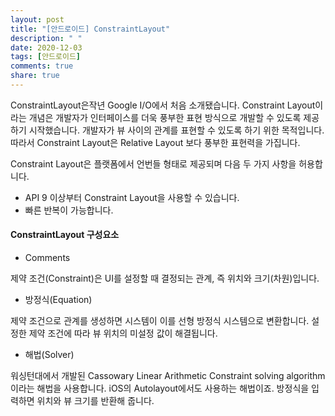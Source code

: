 ```yaml
---
layout: post
title: "[안드로이드] ConstraintLayout"
description: " "
date: 2020-12-03
tags: [안드로이드]
comments: true
share: true
---
```



ConstraintLayout은작년 Google I/O에서 처음 소개됐습니다. Constraint Layout이라는 개념은 개발자가 인터페이스를 더욱 풍부한 표현 방식으로 개발할 수 있도록 제공하기 시작했습니다. 개발자가 뷰 사이의 관계를 표현할 수 있도록 하기 위한 목적입니다. 따라서 Constraint Layout은 Relative Layout 보다 풍부한 표현력을 가집니다.

Constraint Layout은 플랫폼에서 언번들 형태로 제공되며 다음 두 가지 사항을 허용합니다.

* API 9 이상부터 Constraint Layout을 사용할 수 있습니다.
* 빠른 반복이 가능합니다.

#### ConstraintLayout 구성요소
 
* Comments 

제약 조건(Constraint)은 UI를 설정할 때 결정되는 관계, 즉 위치와 크기(차원)입니다.

* 방정식(Equation)

제약 조건으로 관계를 생성하면 시스템이 이를 선형 방정식 시스템으로 변환합니다. 설정한 제약 조건에 따라 뷰 위치의 미설정 값이 해결됩니다.

* 해법(Solver)

워싱턴대에서 개발된 Cassowary Linear Arithmetic Constraint solving algorithm이라는 해법을 사용합니다. iOS의 Autolayout에서도 사용하는 해법이죠. 방정식을 입력하면 위치와 뷰 크기를 반환해 줍니다.

